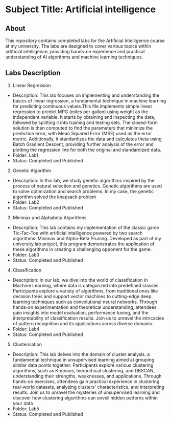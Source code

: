 # Subject Title: Artificial intelligence

## About

This repository contains completed labs for the Artificial Intelligence course at my university.
The labs are designed to cover various topics within artificial intelligence,
providing hands-on experience and practical understanding of AI algorithms and machine learning techniques.

## Labs Description
1. Linear Regression
  - Description: This lab focuses on implementing and understanding the basics of linear regression, a fundamental technique in machine learning for predicting continuous values.This file implements simple linear regression to predict MPG (miles per gallon) using weight as the independent variable. It starts by obtaining and inspecting the data, followed by splitting it into training and testing sets. The closed-form solution is then computed to find the parameters that minimize the prediction error, with Mean Squared Error (MSE) used as the error metric. Additionally, it standardizes the data and calculates theta using Batch Gradient Descent, providing further analysis of the error and plotting the regression line for both the original and standardized data.
  - Folder: Lab1
  - Status: Completed and Published
2. Genetic Algorithm
  - Description: In this lab, we study genetic algorithms inspired by the process of natural selection and genetics. Genetic algorithms are used to solve optimization and search problems. In my case, the genetic algorithm solved the knapsack  problem
  - Folder: Lab2
  - Status: Completed and Published
3. Minimax and Alphabeta Algorithms
  - Description: This lab contains my implementation of the classic game Tic-Tac-Toe with artificial intelligence powered by two search algorithms: Minimax and Alpha-Beta Pruning. Developed as part of my university lab project, this program demonstrates the application of these algorithms in creating a challenging opponent for the game.
  - Folder: Lab3
  - Status: Completed and Published
4. Classification
  - Description: In our lab, we dive into the world of classification in Machine Learning, where data is categorized into predefined classes. Participants explore a variety of algorithms, from traditional ones like decision trees and support vector machines to cutting-edge deep learning techniques such as convolutional neural networks. Through hands-on experimentation and theoretical understanding, attendees gain insights into model evaluation, performance tuning, and the interpretability of classification results. Join us to unravel the intricacies of pattern recognition and its applications across diverse domains.
  - Folder: Lab4
  - Status: Completed and Published
5. Clusterisation
  - Description: This lab delves into the domain of cluster analysis, a fundamental technique in unsupervised learning aimed at grouping similar data points together. Participants explore various clustering algorithms, such as K-means, hierarchical clustering, and DBSCAN, understanding their strengths, weaknesses, and applications. Through hands-on exercises, attendees gain practical experience in clustering real-world datasets, analyzing clusters' characteristics, and interpreting results. Join us to unravel the mysteries of unsupervised learning and discover how clustering algorithms can unveil hidden patterns within your data
  - Folder: Lab5
  - Status: Completed and Published 

